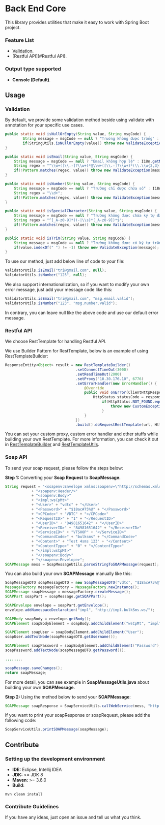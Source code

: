# Back End Core

This library provides utilities that make it easy to work with Spring Boot project.

### Feature List

- [Validation](#Validation).
- [Restful API](#Restful API).

### Output type supported

- **Console (Default)**.

## Usage

### Validation

By default, we provide some validation method beside using validate with annotation for your specific use cases.
```java
public static void isNullOrEmpty(String value, String msgCode) {
        String message = msgCode == null ? "Trường không được trống" : I18n.getMessage(msgCode);
        if(StringUtils.isNullOrEmpty(value)) throw new ValidateException(message);
}

public static void isEmail(String value, String msgCode) {
    String message = msgCode == null ? "Email không hợp lệ" : I18n.getMessage(msgCode);
    String regex = "^\\w+([\\.-]?\\w+)*@\\w+([\\.-]?\\w+)*(\\.\\w{2,3})+$";
    if(!Pattern.matches(regex, value)) throw new ValidateException(message);
}

public static void isNumber(String value, String msgCode) {
    String message = msgCode == null ? "Trường chỉ được chứa số" : I18n.getMessage(msgCode);
    String regex = "\\d+";
    if(!Pattern.matches(regex, value)) throw new ValidateException(message);
}

public static void isSpecialCharacter(String value, String msgCode) {
    String message = msgCode == null ? "Trường không được chứa ký tự đặc biệt" : I18n.getMessage(msgCode);
    String regex = "^[_A-z0-9]*((-|\\s)*[_A-z0-9])*$";
    if(!Pattern.matches(regex, value)) throw new ValidateException(message);
}

public static void isTrim(String value, String msgCode) {
    String message = msgCode == null ? "Trường không được có ký tự trắng" : I18n.getMessage(msgCode);
    if(value.indexOf(" ") != -1) throw new ValidateException(message);
}
```
To use our method, just add below line of code to your file:
```java
ValidatorUtils.isEmail("tri@gmail.com", null);
ValidatorUtils.isNumber("123", null);
```
We also support internationalization, so if you want to modify your own error message, just add your message code like this:
```java
ValidatorUtils.isEmail("tri@gmail.com", "msg.email.valid");
ValidatorUtils.isNumber("123", "msg.number.valid");
```
In contrary, you can leave null like the above code and use our default error message.

### Restful API

We choose RestTemplate for handling Restful API.

We use Builder Pattern for RestTemplate, below is an example of using RestTemplateBuilder:
```java
ResponseEntity<Object> result = new RestTemplateBuilder()
                                .setConnectTimeOut(3000)
                                .setReadTimeOut(2000)
                                .setProxy("10.30.176.10", 6776)
                                .setErrorHandler(new ErrorHandler() {
                                    @Override
                                    public void onError(ClientHttpResponse response) throws IOException {
                                        HttpStatus statusCode = response.getStatusCode();
                                            if(HttpStatus.NOT_FOUND.equals(response.getStatusCode())) {
                                                throw new CustomException("Không hợp lệ");
                                            }
                                    }
                                })
                                .build().doRequestRestTemplate(url, HttpMethod.POST, null, token, null);
```
You can set your custom proxy, custom error handler and other stuffs while building your own RestTemplate. For more information, you can check it out in [RestTemplateBuilder](https://github.com/vts-contributor/vts-kit-backend-core/blob/develop/src/main/java/vn/com/viettel/core/rest/RestTemplateBuilder.java) and [RestTemplateUtils](https://github.com/vts-contributor/vts-kit-backend-core/blob/develop/src/main/java/vn/com/viettel/core/utils/RestTemplateUtils.java).

### Soap API

To send your soap request, please follow the steps below:

**Step 1:** Converting your **Soap Request** to **SoapMessage**.
```java
String request = "<soapenv:Envelope xmlns:soapenv=\"http://schemas.xmlsoap.org/soap/envelope/\" xmlns:impl=\"http://impl.bulkSms.ws/\">"
			+ "<soapenv:Header/>"
			+ "<soapenv:Body>"
			+ "<impl:wsCpMt>"
			+ "<User>" + "vdtc" + "</User>"
			+ "<Password>" + "$18ac#75%@" + "</Password>"
			+ "<CPCode>" + "VDTC" + "</CPCode>"
			+ "<RequestID>" + "1" + "</RequestID>"
			+ "<UserID>" + "84981651642" + "</UserID>"
			+ "<ReceiverID>" + "84981651642" + "</ReceiverID>"
			+ "<ServiceID>" + "VTSHOP" + "</ServiceID>"
			+ "<CommandCode>" + "bulksms" + "</CommandCode>"
			+ "<Content>" + "Test 4sms 123" + "</Content>"
			+ "<ContentType>" + "0" + "</ContentType>"
			+ "</impl:wsCpMt>"
			+ "</soapenv:Body>"
			+ "</soapenv:Envelope>";
SOAPMessage mess = SoapMessageUtils.parseStringToSOAPMessage(request);
```
You can also build your own **SOAPMessage** manually like this:
```java
SoapMessageDTO soapMessageDTO = new SoapMessageDTO("vdtc", "$18ac#75%@", "VDTC", "VTSHOP", "84981651642", "Test 4sms 123", "0");
MessageFactory messageFactory = MessageFactory.newInstance();
SOAPMessage soapMessage = messageFactory.createMessage();
SOAPPart soapPart = soapMessage.getSOAPPart();

SOAPEnvelope envelope = soapPart.getEnvelope();
envelope.addNamespaceDeclaration("impl", "http://impl.bulkSms.ws/");

SOAPBody soapBody = envelope.getBody();
SOAPElement soapBodyElement = soapBody.addChildElement("wsCpMt", "impl");

SOAPElement soapUser = soapBodyElement.addChildElement("User");
soapUser.addTextNode(soapMessageDTO.getUsername());

SOAPElement soapPassword = soapBodyElement.addChildElement("Password");
soapPassword.addTextNode(soapMessageDTO.getPassword());

........

soapMessage.saveChanges();
return soapMessage;
```
For more detail, you can see example in **SoapMessageUtils.java** about building your own **SOAPMessage**. 

**Step 2:** Using the method below to send your **SOAPMessage**:
```java
SOAPMessage soapResponse = SoapServiceUtils.callWebService(mess, "http://ams.tinnhanthuonghieu.vn:8009/bulkapi?wsdl");
```
If you want to print your soapResponse or soapRequest, please add the following code:
```java
SoapServiceUtils.printSOAPMessage(soapMessage);
```

## Contribute

### Setting up the development environment

- **IDE:** Eclipse, Intellij IDEA
- **JDK:** >= JDK 8
- **Maven:** >= 3.6.0
- **Build:**

```
mvn clean install
```

### Contribute Guidelines

If you have any ideas, just open an issue and tell us what you think.